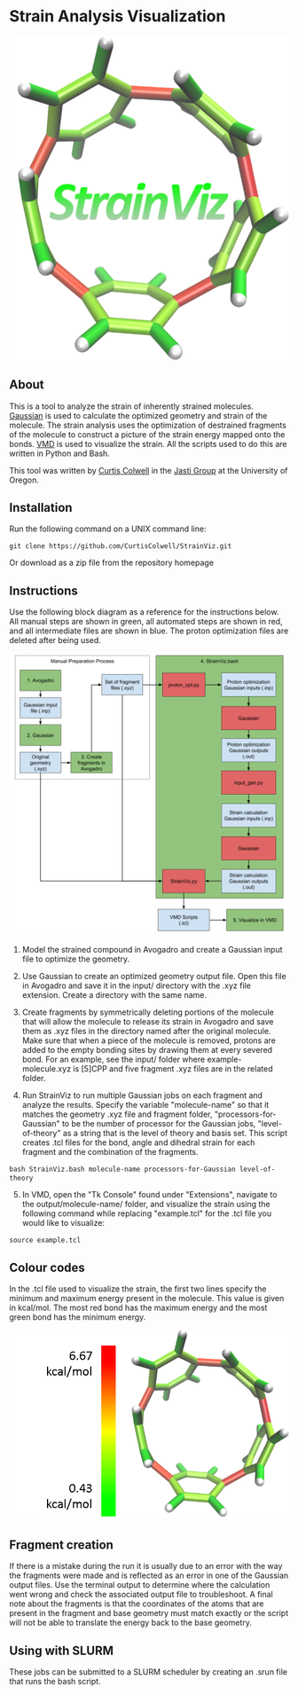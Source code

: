 # Strain Analysis Visualization

![StrainViz Logo](https://github.com/CurtisColwell/StrainViz/blob/master/scripts/figures/StrainViz.png)

## About

This is a tool to analyze the strain of inherently strained molecules. 
[Gaussian](http://gaussian.com/glossary/g09/) is used to calculate the 
optimized geometry and strain of the molecule. The strain analysis uses 
the optimization of destrained fragments of the molecule to construct a 
picture of the strain energy mapped onto the bonds. [VMD](https://www.ks.uiuc.edu/Research/vmd/) 
is used to visualize the strain. All the scripts used to do this are 
written in Python and Bash.

This tool was written by [Curtis Colwell](https://github.com/CurtisColwell) 
in the [Jasti Group](https://pages.uoregon.edu/jastilab/) at the University of Oregon.

## Installation

Run the following command on a UNIX command line:
```
git clone https://github.com/CurtisColwell/StrainViz.git
```
Or download as a zip file from the repository homepage

## Instructions

Use the following block diagram as a reference for the instructions below. 
All manual steps are shown in green, all automated steps are shown in 
red, and all intermediate files are shown in blue. The proton optimization 
files are deleted after being used.

![StrainViz Block Diagram](https://github.com/CurtisColwell/StrainViz/blob/master/scripts/figures/block_diagram.png)

1. Model the strained compound in Avogadro and create a Gaussian 
input file to optimize the geometry.

2. Use Gaussian to create an optimized geometry output file. Open this file in 
Avogadro and save it in the input/ directory with the .xyz file extension. 
Create a directory with the same name.

3. Create fragments by symmetrically deleting portions of the molecule 
that will allow the molecule to release its strain in Avogadro and save them 
as .xyz files in the directory named after the original molecule. Make sure 
that when a piece of the molecule is removed, protons are added to the empty 
bonding sites by drawing them at every severed bond. For an example, see 
the input/ folder where example-molecule.xyz is [5]CPP and five fragment .xyz 
files are in the related folder.

4. Run StrainViz to run multiple Gaussian jobs on each fragment and analyze 
the results. Specify the variable "molecule-name" so that it matches the geometry 
.xyz file and fragment folder, "processors-for-Gaussian" to be the number of 
processor for the Gaussian jobs, "level-of-theory" as a string that is the level 
of theory and basis set. This script creates .tcl files for the bond, angle 
and dihedral strain for each fragment and the combination of the fragments.
```
bash StrainViz.bash molecule-name processors-for-Gaussian level-of-theory
```

5. In VMD, open the "Tk Console" found under "Extensions", navigate to the 
output/molecule-name/ folder, and visualize the strain using the following command 
while replacing "example.tcl" for the .tcl file you would like to visualize:
```
source example.tcl
```

## Colour codes

In the .tcl file used to visualize the strain, the first two lines specify the minimum 
and maximum energy present in the molecule. This value is given in kcal/mol. The most 
red bond has the maximum energy and the most green bond has the minimum energy.

![StrainViz Logo](https://github.com/CurtisColwell/StrainViz/blob/master/scripts/figures/example_colour_scale.png)

## Fragment creation

If there is a mistake during the run it is usually due to an error with the way the 
fragments were made and is reflected as an error in one of the Gaussian output files. 
Use the terminal output to determine where the calculation went wrong and check the 
associated output file to troubleshoot. A final note about the fragments is that the 
coordinates of the atoms that are present in the fragment and base geometry must match 
exactly or the script will not be able to translate the energy back to the base geometry.

## Using with SLURM

These jobs can be submitted to a SLURM scheduler by creating an .srun file that runs the bash 
script.
